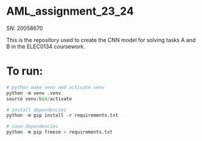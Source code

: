 # AML_assignment_23_24

SN: 20058670

This is the repository used to create the CNN model for solving tasks A and B in the ELEC0134 coursework.

# To run:

```python
# python make venv and activate venv
python -m venv .venv
source venv/bin/activate

# install dependencies
python -m pip install -r requirements.txt

# save dependencies
python -m pip freeze > requirements.txt
```
